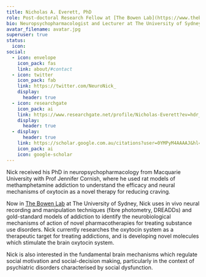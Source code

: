 ```yaml
---
title: Nicholas A. Everett, PhD
role: Post-doctoral Research Fellow at [The Bowen Lab](https://www.thebowenlab.com/)
bio: Neuropsychopharmacologist and Lecturer at The University of Sydney
avatar_filename: avatar.jpg
superuser: true
status:
  icon: 
social:
  - icon: envelope
    icon_pack: fas
    link: about/#contact
  - icon: twitter
    icon_pack: fab
    link: https://twitter.com/NeuroNick_
    display:
      header: true
  - icon: researchgate
    icon_pack: ai
    link: https://www.researchgate.net/profile/Nicholas-Everett?ev=hdr_xprf
    display:
      header: true
  - display:
      header: true
    link: https://scholar.google.com.au/citations?user=0YMPyM4AAAAJ&hl=en
    icon_pack: ai
    icon: google-scholar
---
```

Nick received his PhD in neuropsychopharmacology from Macquarie University with Prof Jennifer Cornish, where he used rat models of methamphetamine addiction to understand the efficacy and neural mechanisms of oxytocin as a novel therapy for reducing craving. 

Now in [The Bowen Lab](https://thebowenlab.com) at The University of Sydney, Nick uses in vivo neural recording and manipulation techniques (fibre photometry, DREADDs) and gold-standard models of addiction to identify the neurobiological mechanisms of action of novel pharmacotherapies for treating substance use disorders. Nick currently researches the oxytocin system as a therapeutic target for treating addictions, and is developing novel molecules which stimulate the brain oxytocin system. 

Nick is also interested in the fundamental brain mechanisms which regulate social motivation and social-decision making, particularly in the context of psychiatric disorders characterised by social dysfunction. 

